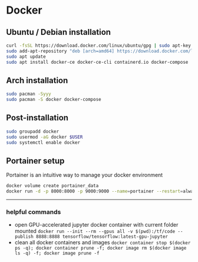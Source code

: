 # Docker
## Ubuntu / Debian installation
```bash
curl -fsSL https://download.docker.com/linux/ubuntu/gpg | sudo apt-key add -
sudo add-apt-repository "deb [arch=amd64] https://download.docker.com/linux/ubuntu $(lsb_release -cs) stable"
sudo apt update
sudo apt install docker-ce docker-ce-cli containerd.io docker-compose
```
## Arch installation
```bash
sudo pacman -Syyy
sudo pacman -S docker docker-compose
```
## Post-installation
```bash
sudo groupadd docker
sudo usermod -aG docker $USER
sudo systemctl enable docker
```
## Portainer setup
Portainer is an intuitive way to manage your docker environment
```bash
docker volume create portainer_data
docker run -d -p 8000:8000 -p 9000:9000 --name=portainer --restart=always -v /var/run/docker.sock:/var/run/docker.sock -v portainer_data:/data portainer/portainer-ce
```
------
### helpful commands
- open GPU-accelerated jupyter docker container with current folder mounted 
  ```docker run --init --rm --gpus all -v $(pwd):/tf/code --publish 8888:8888 tensorflow/tensorflow:latest-gpu-jupyter```
- clean all docker containers and images 
  ```docker container stop $(docker ps -q); docker container prune -f; docker image rm $(docker image ls -q) -f; docker image prune -f```